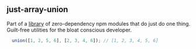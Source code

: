 ## just-array-union

Part of a [library]('../README.md') of zero-dependency npm modules that do just do one thing.  
Guilt-free utilities for the bloat conscious developer.

```js
  union([1, 2, 5, 6], [2, 3, 4, 6]); // [1, 2, 3, 4, 5, 6]
```
